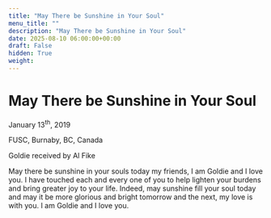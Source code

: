 ```yaml
---
title: "May There be Sunshine in Your Soul"
menu_title: ""
description: "May There be Sunshine in Your Soul"
date: 2025-08-10 06:00:00+00:00
draft: False
hidden: True
weight:
---
```

# May There be Sunshine in Your Soul

January 13<sup>th</sup>, 2019

FUSC, Burnaby, BC, Canada

Goldie received by Al Fike

May there be sunshine in your souls today my friends, I am Goldie and I love you. I have touched each and every one of you to help lighten your burdens and bring greater joy to your life. Indeed, may sunshine fill your soul today and may it be more glorious and bright tomorrow and the next, my love is with you. I am Goldie and I love you.
